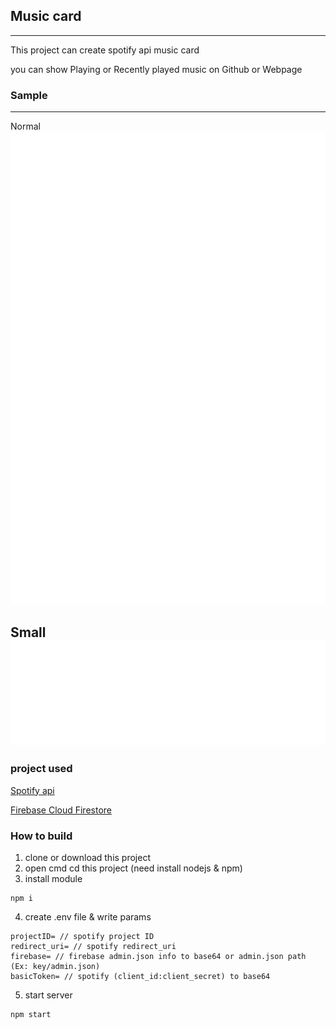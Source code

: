 ## Music card

----        
This project can create spotify api music card 

you can show Playing or Recently played music on Github or Webpage

### Sample

--- 
Normal      
<img src="https://raw.githubusercontent.com/EndRollModel/Music-card/master/sample/sample.svg" alt="this is sample">
            
Small       
<img src="https://raw.githubusercontent.com/EndRollModel/Music-card/master/sample/smapleSmall.svg" alt="this is small sample">
----

### project used
[Spotify api](https://developer.spotify.com/)

[Firebase Cloud Firestore](https://firebase.google.com/)

### How to build

1. clone or download this project   
2. open cmd cd this project (need install nodejs & npm)     
3. install module      
``` shell
npm i 
```
4. create .env file & write params      
``` text
projectID= // spotify project ID
redirect_uri= // spotify redirect_uri
firebase= // firebase admin.json info to base64 or admin.json path (Ex: key/admin.json) 
basicToken= // spotify (client_id:client_secret) to base64
```
5. start server     
```shell
npm start 
```
